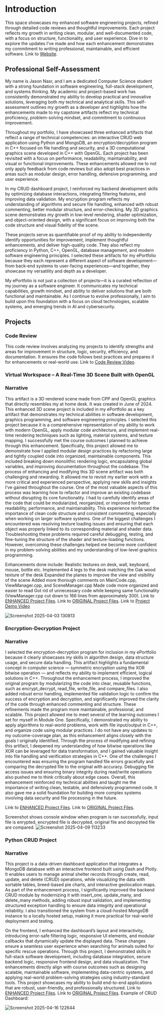 
# Introduction
This space showcases my enhanced software engineering projects, refined through detailed code reviews and thoughtful improvements. Each project reflects my growth in writing clean, modular, and well-documented code, with a focus on structure, functionality, and user experience. Dive in to explore the updates I've made and how each enhancement demonstrates my commitment to writing professional, maintainable, and efficient software.
Link to [Website](https://jnasr1104.github.io/).

## Professional Self-Assessment
My name is Jason Nasr, and I am a dedicated Computer Science student with a strong foundation in software engineering, full-stack development, and systems thinking. My academic and project-based work has consistently demonstrated my ability to develop practical and innovative solutions, leveraging both my technical and analytical skills. This self-assessment outlines my growth as a developer and highlights how the enhancements made to my capstone artifacts reflect my technical proficiency, problem-solving mindset, and commitment to continuous improvement.

Throughout my portfolio, I have showcased three enhanced artifacts that reflect a range of technical competencies: an interactive CRUD web application using Python and MongoDB, an encryption/decryption program in C++ focused on file handling and security, and a 3D computational graphics scene developed in C++ with OpenGL. Each project has been revisited with a focus on performance, readability, maintainability, and visual or functional improvements. These enhancements allowed me to not only apply feedback from code reviews but also adopt best practices in areas such as modular design, error handling, defensive programming, and user experience.

In my CRUD dashboard project, I reinforced my backend development skills by optimizing database interactions, integrating filtering features, and improving data validation. My encryption program reflects my understanding of algorithms and secure file handling, enhanced with robust commenting, better modular structure, and error-checking. My 3D graphics scene demonstrates my growth in low-level rendering, shader optimization, and object-oriented design, with a significant focus on improving both the code structure and visual fidelity of the scene.

These projects serve as quantifiable proof of my ability to independently identify opportunities for improvement, implement thoughtful enhancements, and deliver high-quality code. They also reflect my proficiency in Python, C++, OpenGL, database management, and modern software engineering principles. I selected these artifacts for my ePortfolio because they each represent a different aspect of software development—from back-end systems to user-facing experiences—and together, they showcase my versatility and depth as a developer.

My ePortfolio is not just a collection of projects—it is a curated reflection of my journey as a software engineer. It communicates my technical capabilities, growth mindset, and ability to deliver solutions that are both functional and maintainable. As I continue to evolve professionally, I aim to build upon this foundation with a focus on cloud technologies, scalable systems, and emerging trends in AI and cybersecurity.

## Projects
### Code Review
This code review involves analyzing my projects to identify strengths and areas for improvement in structure, logic, security, efficiency, and documentation. It ensures the code follows best practices and prepares it for enhancements or real-world use.
Link to [Code Review Video](https://youtu.be/zfMDSn8PBYU).

### Virtual Workspace – A Real-Time 3D Scene Built with OpenGL
### Narrative
This artifact is a 3D rendered scene made from CPP and OpenGL graphics that directly resembles my at home desk. It was created in June of 2024.
This enhanced 3D scene project is included in my ePortfolio as a key artifact that demonstrates my technical abilities in software development, graphics programming, and software engineering principles. I selected this project because it is a comprehensive representation of my ability to work with modern OpenGL, apply modular code architecture, and implement real-time rendering techniques such as lighting, material systems, and texture mapping.
I successfully met the course outcomes I planned to achieve through this enhancement. Specifically, this project allowed me to demonstrate how I applied modular design practices by refactoring large and tightly coupled code into organized, maintainable components. This included breaking down monolithic rendering logic, encapsulating global variables, and improving documentation throughout the codebase.
The process of enhancing and modifying this 3D scene artifact was both challenging and rewarding. It allowed me to revisit my earlier work with a more critical and experienced perspective, applying new skills and insights I’ve gained throughout the course. One of the most valuable aspects of this process was learning how to refactor and improve an existing codebase without disrupting its core functionality. I had to carefully identify areas of the code that could be modularized, reorganized, or improved for better readability, performance, and maintainability. This experience reinforced the importance of clean code structure and consistent commenting, especially when working on larger software systems.
One of the biggest challenges I encountered was resolving texture loading issues and ensuring that each object was properly linked to its corresponding material and shader data. Troubleshooting these problems required careful debugging, testing, and fine-tuning the structure of the shader and texture-loading functions. However, overcoming these challenges helped me become more confident in my problem-solving abilities and my understanding of low-level graphics programming.

Enhancements done include:
Realistic textures on desk, wall, keyboard, mouse, bottle etc.
Implemented 4 legs to the desk matching the Oak wood texture of the desk
Expanded the planes to improve the view and visibility of the scene
Added more thorough comments on MainCode.cpp, ViewManager.cpp, and SceneManager.cpp
Made code more organized and easier to read
Got rid of unnecessary code while keeping same functionality (ViewManager.cpp cut down to 166 lines from approximately 300).
Link to [ENHANCED Project Files](https://github.com/jnasr1104/jnasr1104.github.io/tree/main/7-1%20FINAL%20PROJECT%20ENHANCED). Link to [ORIGINAL Project Files](https://github.com/jnasr1104/jnasr1104.github.io/tree/main/ORIGINAL%207-1FINAL%20PROJECT).
Link to [Project Demo Video](https://youtu.be/cfuyO1AYSCE)

![Screenshot 2025-04-03 130813](https://github.com/user-attachments/assets/80d74471-5e26-4882-86a3-9865ead429ee)

### Encryption-Decryption Project
### Narrative

I selected the encryption-decryption program for inclusion in my ePortfolio because it clearly showcases my skills in algorithm design, data structure usage, and secure data handling. This artifact highlights a fundamental concept in computer science — symmetric encryption using the XOR bitwise operation — and reflects my ability to implement efficient, logical solutions in C++. Throughout the enhancement process, I improved the original program by modularizing the code into clear, reusable functions, such as encrypt_decrypt, read_file, write_file, and compare_files. I also added robust error handling, implemented file validation logic to confirm the success of encryption and decryption, and significantly improved the clarity of the code through enhanced commenting and structure. These refinements made the program more maintainable, professional, and scalable.
This project allowed me to meet several of the learning outcomes I set for myself in Module One. Specifically, I demonstrated my ability to apply algorithms to real-world problems, work with file input/output in C++, and organize code using modular practices. I do not have any updates to my outcome-coverage plan, as this enhancement aligns closely with the goals I originally identified. Through the process of modifying and refining this artifact, I deepened my understanding of how bitwise operations like XOR can be leveraged for data transformation, and I gained valuable insight into file handling and verification strategies in C++. One of the challenges I encountered was ensuring the program handled file errors gracefully and comparing the decrypted file to the original with accuracy. Debugging file access issues and ensuring binary integrity during read/write operations also pushed me to think critically about edge cases.
Overall, this enhancement reinforced my technical abilities and taught me the importance of writing clean, testable, and defensively programmed code. It also gave me a solid foundation for building more complex systems involving data security and file processing in the future.

Link to [ENHANCED Project Files](https://github.com/jnasr1104/jnasr1104.github.io/tree/main/ENHANCED%20ENCRYPTION%20ACTIVITY). Link to [ORIGINAL Project Files](https://github.com/jnasr1104/jnasr1104.github.io/tree/main/ORIGINAL%20CS405EncryptionActivity).

Screenshot shows console window when program is ran successfully, input file is enrypted, encrypted file is decrypted, original file and decrpyted file are compared.
![Screenshot 2025-04-09 113233](https://github.com/user-attachments/assets/acf9591b-8ec6-4300-9776-fab2dd9a9fef)

### Python CRUD Project
### Narrative
This project is a data-driven dashboard application that integrates a MongoDB database with an interactive frontend built using Dash and Plotly. It enables users to manage animal shelter records through create, read, update, and delete (CRUD) operations, while visualizing the data with sortable tables, breed-based pie charts, and interactive geolocation maps. As part of the enhancement process, I significantly improved the backend CRUD module by modernizing it with insert_one, update_many, and delete_many methods, adding robust input validation, and implementing structured exception handling to ensure data integrity and operational reliability. I also transitioned the system from a cloud-hosted MongoDB instance to a locally hosted setup, making it more practical for real-world deployment and testing.

On the frontend, I enhanced the dashboard’s layout and interactivity, introducing error-safe filtering logic, responsive UI elements, and modular callbacks that dynamically update the displayed data. These changes ensure a seamless user experience when searching for animals suited for specific rescue operations. Through this project, I demonstrated skills in full-stack software development, including database integration, secure backend logic, responsive frontend design, and data visualization. The enhancements directly align with course outcomes such as designing scalable, maintainable software, implementing data-centric systems, and applying real-world problem-solving strategies using industry-standard tools. This project showcases my ability to build end-to-end applications that are robust, user-friendly, and professionally structured.
Link to [ENHANCED Project Files](https://github.com/jnasr1104/jnasr1104.github.io/tree/main/ENHANCED%20CRUD%20PROJECT). Link to [ORIGINAL Project Files](https://github.com/jnasr1104/jnasr1104.github.io/tree/main/ORIGINAL%20cs340Project2/cs340Project2).
Example of CRUD Dashboard:

![Screenshot 2025-04-16 122644](https://github.com/user-attachments/assets/c4c92f5f-c4dd-487a-9a80-fda384e69b1a)
